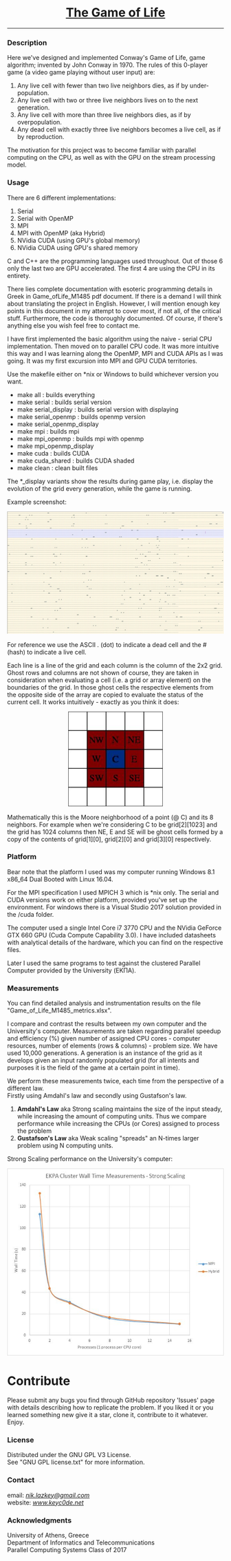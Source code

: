 <h1 align="center">
	<a href="https://github.com/KeyC0de/GameOfLife_Serial_OpenMp_Cuda">The Game of Life</a>
</h1>
<hr>


### Description

Here we've designed and implemented Conway's Game of Life, game algorithm; invented by John Conway in 1970.
The rules of this 0-player game (a video game playing without user input) are:

1. Any live cell with fewer than two live neighbors dies, as if by under-population.
2. Any live cell with two or three live neighbors lives on to the next generation.
3. Any live cell with more than three live neighbors dies, as if by overpopulation.
4. Any dead cell with exactly three live neighbors becomes a live cell, as if by reproduction.

The motivation for this project was to become familiar with parallel computing on the CPU, as well as with the GPU on the stream processing model.


### Usage

There are 6 different implementations:

1. Serial
2. Serial with OpenMP
3. MPI
4. MPI with OpenMP (aka Hybrid)
5. NVidia CUDA (using GPU's global memory)
6. NVidia CUDA using GPU's shared memory

C and C++ are the programming languages used throughout.
Out of those 6 only the last two are GPU accelerated. The first 4 are using the CPU in its entirety.

There lies complete documentation with esoteric programming details in Greek in Game\_ofLife\_M1485 pdf document. If there is a demand I will think about translating the project in English. However, I will mention enough key points in this document in my attempt to cover most, if not all, of the critical stuff. Furthermore, the code is thoroughly documented. Of course, if there's anything else you wish feel free to contact me.

I have first implemented the basic algorithm using the naive - serial CPU implementation. Then moved on to parallel CPU code. It was more intuitive this way and I was learning along the OpenMP, MPI and CUDA APIs as I was going. It was my first excursion into MPI and GPU CUDA territories.

Use the makefile either on *nix or Windows to build whichever version you want.

* make all : builds everything
* make serial : builds serial version
* make serial\_display : builds serial version with displaying
* make serial\_openmp : builds openmp version
* make serial\_openmp\_display
* make mpi : builds mpi
* make mpi\_openmp : builds mpi with openmp
* make mpi\_openmp\_display
* make cuda : builds CUDA
* make cuda_shared : builds CUDA shaded
* make clean : clean built files

The *_display variants show the results during game play, i.e. display the evolution of the grid every generation, while the game is running.

Example screenshot:

<p style="text-align: center;">
	<img src="_present/grid_screenshot.jpg" />
</p>

For reference we use the ASCII . (dot) to indicate a dead cell and the # (hash) to indicate a live cell.

Each line is a line of the grid and each column is the column of the 2x2 grid. Ghost rows and columns are not shown of course, they are taken in consideration when evaluating a cell (i.e. a grid or array element) on the boundaries of the grid. In those ghost cells the respective elements from the opposite side of the array are copied to evaluate the status of the current cell.
It works intuitively - exactly as you think it does:

<p style="text-align: center;">
	<img src="_present/grid.jpg" />
</p>

Mathematically this is the Moore neighborhood of a point (@ C) and its 8 neighbors.
For example when we're considering C to be grid[2][1023] and the grid has 1024 columns then NE, E and SE will be ghost cells formed by a copy of the contents of grid[1][0], grid[2][0] and grid[3][0] respectively.


### Platform

Bear note that the platform I used was my computer running Windows 8.1 x86_64 Dual Booted with Linux 16.04.

For the MPI specification I used MPICH 3 which is *nix only. The serial and CUDA versions work on either platform, provided you've set up the environment. For windows there is a Visual Studio 2017 solution provided in the /cuda folder.

The computer used a single Intel Core i7 3770 CPU and the NVidia GeForce GTX 660 GPU (Cuda Compute Capability 3.0).
I have included datasheets with analytical details of the hardware, which you can find on the respective files.

Later I used the same programs to test against the clustered Parallel Computer provided by the University (ΕΚΠΑ).


### Measurements

You can find detailed analysis and instrumentation results on the file "Game\_of\_Life\_M1485\_metrics.xlsx".

I compare and contrast the results between my own computer and the University's computer. Measurements are taken regarding parallel speedup and efficiency (%) given number of assigned CPU cores - computer resources, number of elements (rows & columns) - problem size. We have used 10,000 generations. A generation is an instance of the grid as it develops given an input randomly populated grid (for all intents and purposes it is the field of the game at a certain point in time).

We perform these measurements twice, each time from the perspective of a different law.</br>
Firstly using Amdahl's law and secondly using Gustafson's law.
 
1. **Amdahl's Law** aka Strong scaling maintains the size of the input steady, while increasing the amount of computing units. Thus we compare performance while increasing the CPUs (or Cores) assigned to process the problem 
2. **Gustafson's Law** aka Weak scaling "spreads" an N-times larger problem using N computing units.

Strong Scaling performance on the University's computer:

<p style="text-align: center;">
	<img src="_present/strong_scaling.jpg" />
</p>


# Contribute

Please submit any bugs you find through GitHub repository 'Issues' page with details describing how to replicate the problem. If you liked it or you learned something new give it a star, clone it, contribute to it whatever. Enjoy.


### License

Distributed under the GNU GPL V3 License.</br>
See "GNU GPL license.txt" for more information.


### Contact

email: *nik.lazkey@gmail.com* </br>
website: *www.keyc0de.net*


### Acknowledgments

University of Athens, Greece</br>
Department of Informatics and Telecommunications</br>
Parallel Computing Systems Class of 2017
